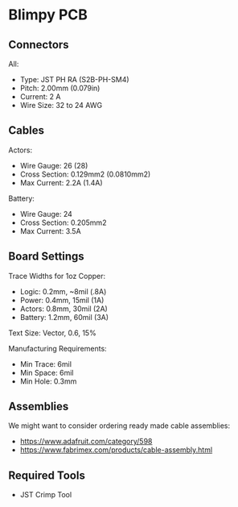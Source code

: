 # Blimpy PCB

## Connectors

All:

- Type: JST PH RA (S2B-PH-SM4)
- Pitch: 2.00mm (0.079in)
- Current: 2 A
- Wire Size: 32 to 24 AWG

## Cables

Actors:

- Wire Gauge: 26 (28)
- Cross Section: 0.129mm2 (0.0810mm2)
- Max Current: 2.2A (1.4A)

Battery:

- Wire Gauge: 24
- Cross Section: 0.205mm2
- Max Current: 3.5A

## Board Settings

Trace Widths for 1oz Copper:

- Logic: 0.2mm, ~8mil (.8A)
- Power: 0.4mm, 15mil (1A)
- Actors: 0.8mm, 30mil (2A)
- Battery: 1.2mm, 60mil (3A)

Text Size: Vector, 0.6, 15%

Manufacturing Requirements:

- Min Trace: 6mil
- Min Space: 6mil
- Min Hole: 0.3mm

## Assemblies

We might want to consider ordering ready made cable assemblies:

- https://www.adafruit.com/category/598
- https://www.fabrimex.com/products/cable-assembly.html

## Required Tools

- JST Crimp Tool
